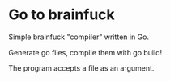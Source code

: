 # Go to brainfuck
Simple brainfuck "compiler" written in Go.

Generate go files, compile them with go build!

The program accepts a file as an argument.